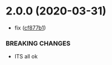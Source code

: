 # 2.0.0 (2020-03-31)


* fix  ([cf877b1](https://github.com/adityaSharma369/demo-for-project/commit/cf877b1a8e9fb9787fc331f17d27f0abd1e2bbb9))


### BREAKING CHANGES

* ITS all ok




